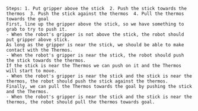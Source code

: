 
    Steps: 1. Put gripper above the stick  2. Push the stick towards the thermos  3. Push the stick against the thermos  4. Pull the thermos towards the goal
    First, line up the gripper above the stick, so we have something to grab to try to push it.
    - When the robot's gripper is not above the stick, the robot should put gripper above stick.
    As long as the gripper is near the stick, we should be able to make contact with the Thermos.
    - When the robot's gripper is near the stick, the robot should push the stick towards the thermos.
    If the stick is near the Thermos we can push on it and the Thermos will start to move.
    - When the robot's gripper is near the stick and the stick is near the thermos, the robot should push the stick against the thermos.
    Finally, we can pull the Thermos towards the goal by pushing the stick and the Thermos.
    - When the robot's gripper is near the stick and the stick is near the thermos, the robot should pull the thermos towards goal.